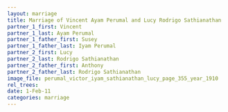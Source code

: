 ```yaml
---
layout: marriage
title: Marriage of Vincent Ayam Perumal and Lucy Rodrigo Sathianathan
partner_1_first: Vincent
partner_1_last: Ayam Perumal
partner_1_father_first: Susey
partner_1_father_last: Iyam Perumal
partner_2_first: Lucy
partner_2_last: Rodrigo Sathianathan
partner_2_father_first: Anthony
partner_2_father_last: Rodrigo Sathianathan
image_file: perumal_victor_iyam_sathianathan_lucy_page_355_year_1910
rel_trees:
date: 1-Feb-11
categories: marriage
---
```


